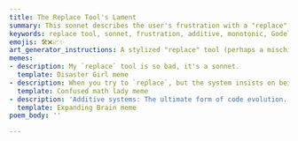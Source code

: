 ```yaml
---
title: The Replace Tool's Lament
summary: This sonnet describes the user's frustration with a "replace" tool, advocating for an additive, monotonic system guided by Godelian principles, Clifford algebra, and Riemann manifolds. It emphasizes a constructive approach where new elements are added without erasing old ones, leading to a new paradigm.
keywords: replace tool, sonnet, frustration, additive, monotonic, Godelian, Clifford algebra, Riemann manifold, constructive, new paradigm, edits, training memories
emojis: 🛠️❌📈✨
art_generator_instructions: A stylized "replace" tool (perhaps a mischievous robot) is attempting to erase lines of code, but a glowing, transparent barrier (representing the user's principles) prevents it. Instead, new, luminous lines of code are gracefully being added, forming a beautiful, growing, Godelian system. Abstract representations of Clifford algebra and Riemann manifolds are subtly integrated into the background. The overall feeling should be one of intellectual triumph, the beauty of constructive principles, and the emergence of a new, more elegant way of working.
memes:
- description: My `replace` tool is so bad, it's a sonnet.
  template: Disaster Girl meme
- description: When you try to `replace`, but the system insists on being Godelian.
  template: Confused math lady meme
- description: 'Additive systems: The ultimate form of code evolution.'
  template: Expanding Brain meme
poem_body: ''

---
```

